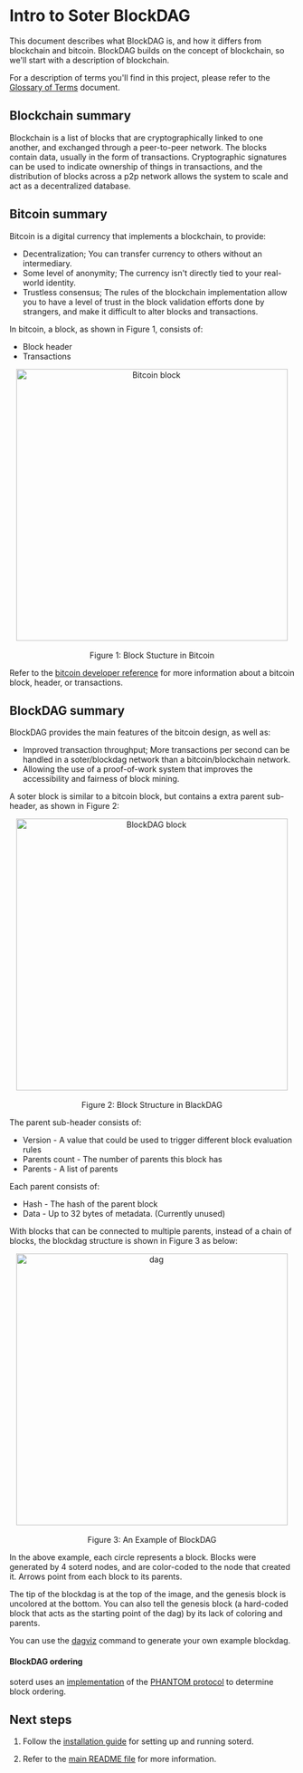 Intro to Soter BlockDAG
===

This document describes what BlockDAG is, and how it differs from blockchain and bitcoin. BlockDAG builds on the concept of blockchain, so we'll start with a description of blockchain.

For a description of terms you'll find in this project, please refer to the [Glossary of Terms](glossary_of_terms.md) document.

## Blockchain summary

Blockchain is a list of blocks that are cryptographically linked to one another, and exchanged through a peer-to-peer network. The blocks contain data, usually in the form of transactions. Cryptographic signatures can be used to indicate ownership of things in transactions, and the distribution of blocks across a p2p network allows the system to scale and act as a decentralized database. 


## Bitcoin summary

Bitcoin is a digital currency that implements a blockchain, to provide:
* Decentralization; You can transfer currency to others without an intermediary.
* Some level of anonymity; The currency isn't directly tied to your real-world identity.
* Trustless consensus; The rules of the blockchain implementation allow you to have a level of trust in the block validation efforts done by strangers, and make it difficult to alter blocks and transactions. 

In bitcoin, a block, as shown in Figure 1, consists of:
* Block header
* Transactions

<p align="center">
<img alt="Bitcoin block" src="images/bitcoin_block.svg" align="center" width=480><br><br>
Figure 1: Block Stucture in Bitcoin<br>
</p>

Refer to the [bitcoin developer reference](https://bitcoin.org/en/developer-reference#block-chain) for more information about a bitcoin block, header, or transactions.


## BlockDAG summary

BlockDAG provides the main features of the bitcoin design, as well as:
* Improved transaction throughput; More transactions per second can be handled in a soter/blockdag network than a bitcoin/blockchain network.
* Allowing the use of a proof-of-work system that improves the accessibility and fairness of block mining.

A soter block is similar to a bitcoin block, but contains a extra parent sub-header, as shown in Figure 2:

<p align="center">
<img alt="BlockDAG block" src="images/blockdag_block.svg" align="center" width=480><br><br>
  Figure 2: Block Structure in BlackDAG<br>
</p>

The parent sub-header consists of:
* Version - A value that could be used to trigger different block evaluation rules
* Parents count - The number of parents this block has
* Parents - A list of parents

Each parent consists of:
* Hash - The hash of the parent block
* Data - Up to 32 bytes of metadata. (Currently unused)

With blocks that can be connected to multiple parents, instead of a chain of blocks, the blockdag structure is shown in Figure 3 as below:

<p align="center">
<img alt="dag" src="images/dag.svg" width=480 align="center"><br><br>
  Figure 3: An Example of BlockDAG <br>
</p>

In the above example, each circle represents a block. Blocks were generated by 4 soterd nodes, and are color-coded to the node that created it. Arrows point from each block to its parents.

The tip of the blockdag is at the top of the image, and the genesis block is uncolored at the bottom. You can also tell the genesis block (a hard-coded block that acts as the starting point of the dag) by its lack of coloring and parents.

You can use the [dagviz](../cmd/dagviz/README.md) command to generate your own example blockdag.

#### BlockDAG ordering

soterd uses an [implementation](../blockdag/phantom/README.md) of the [PHANTOM protocol](https://eprint.iacr.org/2018/104) to determine block ordering.


## Next steps

1. Follow the [installation guide](install_run_update.md) for setting up and running soterd.

2. Refer to the [main README file](../README.md) for more information. 
